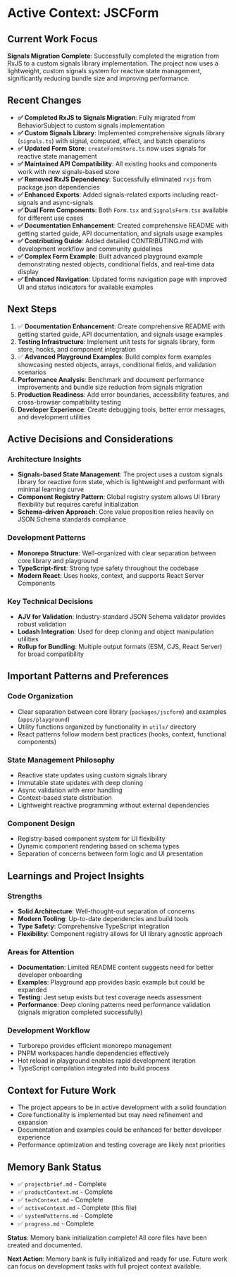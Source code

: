 # Active Context: JSCForm

## Current Work Focus
**Signals Migration Complete**: Successfully completed the migration from RxJS to a custom signals library implementation. The project now uses a lightweight, custom signals system for reactive state management, significantly reducing bundle size and improving performance.

## Recent Changes
- **✅ Completed RxJS to Signals Migration**: Fully migrated from BehaviorSubject to custom signals implementation
- **✅ Custom Signals Library**: Implemented comprehensive signals library (`signals.ts`) with signal, computed, effect, and batch operations
- **✅ Updated Form Store**: `createFormStore.ts` now uses signals for reactive state management
- **✅ Maintained API Compatibility**: All existing hooks and components work with new signals-based store
- **✅ Removed RxJS Dependency**: Successfully eliminated `rxjs` from package.json dependencies
- **✅ Enhanced Exports**: Added signals-related exports including react-signals and async-signals
- **✅ Dual Form Components**: Both `Form.tsx` and `SignalsForm.tsx` available for different use cases
- **✅ Documentation Enhancement**: Created comprehensive README with getting started guide, API documentation, and signals usage examples
- **✅ Contributing Guide**: Added detailed CONTRIBUTING.md with development workflow and community guidelines
- **✅ Complex Form Example**: Built advanced playground example demonstrating nested objects, conditional fields, and real-time data display
- **✅ Enhanced Navigation**: Updated forms navigation page with improved UI and status indicators for available examples

## Next Steps
1. ✅ **Documentation Enhancement**: Create comprehensive README with getting started guide, API documentation, and signals usage examples
2. **Testing Infrastructure**: Implement unit tests for signals library, form store, hooks, and component integration
3. ✅ **Advanced Playground Examples**: Build complex form examples showcasing nested objects, arrays, conditional fields, and validation scenarios
4. **Performance Analysis**: Benchmark and document performance improvements and bundle size reduction from signals migration
5. **Production Readiness**: Add error boundaries, accessibility features, and cross-browser compatibility testing
6. **Developer Experience**: Create debugging tools, better error messages, and development utilities

## Active Decisions and Considerations

### Architecture Insights
- **Signals-based State Management**: The project uses a custom signals library for reactive form state, which is lightweight and performant with minimal learning curve
- **Component Registry Pattern**: Global registry system allows UI library flexibility but requires careful initialization
- **Schema-driven Approach**: Core value proposition relies heavily on JSON Schema standards compliance

### Development Patterns
- **Monorepo Structure**: Well-organized with clear separation between core library and playground
- **TypeScript-first**: Strong type safety throughout the codebase
- **Modern React**: Uses hooks, context, and supports React Server Components

### Key Technical Decisions
- **AJV for Validation**: Industry-standard JSON Schema validator provides robust validation
- **Lodash Integration**: Used for deep cloning and object manipulation utilities
- **Rollup for Bundling**: Multiple output formats (ESM, CJS, React Server) for broad compatibility

## Important Patterns and Preferences

### Code Organization
- Clear separation between core library (`packages/jscform`) and examples (`apps/playground`)
- Utility functions organized by functionality in `utils/` directory
- React patterns follow modern best practices (hooks, context, functional components)

### State Management Philosophy
- Reactive state updates using custom signals library
- Immutable state updates with deep cloning
- Async validation with error handling
- Context-based state distribution
- Lightweight reactive programming without external dependencies

### Component Design
- Registry-based component system for UI flexibility
- Dynamic component rendering based on schema types
- Separation of concerns between form logic and UI presentation

## Learnings and Project Insights

### Strengths
- **Solid Architecture**: Well-thought-out separation of concerns
- **Modern Tooling**: Up-to-date dependencies and build tools
- **Type Safety**: Comprehensive TypeScript integration
- **Flexibility**: Component registry allows for UI library agnostic approach

### Areas for Attention
- **Documentation**: Limited README content suggests need for better developer onboarding
- **Examples**: Playground app provides basic example but could be expanded
- **Testing**: Jest setup exists but test coverage needs assessment
- **Performance**: Deep cloning patterns need performance validation (signals migration completed successfully)

### Development Workflow
- Turborepo provides efficient monorepo management
- PNPM workspaces handle dependencies effectively
- Hot reload in playground enables rapid development iteration
- TypeScript compilation integrated into build process

## Context for Future Work
- The project appears to be in active development with a solid foundation
- Core functionality is implemented but may need refinement and expansion
- Documentation and examples could be enhanced for better developer experience
- Performance optimization and testing coverage are likely next priorities

## Memory Bank Status
- ✅ `projectbrief.md` - Complete
- ✅ `productContext.md` - Complete  
- ✅ `techContext.md` - Complete
- ✅ `activeContext.md` - Complete (this file)
- ✅ `systemPatterns.md` - Complete
- ✅ `progress.md` - Complete

**Status**: Memory bank initialization complete! All core files have been created and documented.

**Next Action**: Memory bank is fully initialized and ready for use. Future work can focus on development tasks with full project context available.
